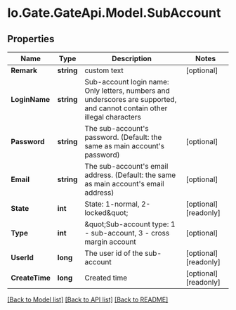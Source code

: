 
# Io.Gate.GateApi.Model.SubAccount

## Properties

Name | Type | Description | Notes
------------ | ------------- | ------------- | -------------
**Remark** | **string** | custom text | [optional] 
**LoginName** | **string** | Sub-account login name: Only letters, numbers and underscores are supported, and cannot contain other illegal characters | 
**Password** | **string** | The sub-account&#39;s password. (Default: the same as main account&#39;s password) | [optional] 
**Email** | **string** | The sub-account&#39;s email address. (Default: the same as main account&#39;s email address) | [optional] 
**State** | **int** | State: 1-normal, 2-locked\&quot; | [optional] [readonly] 
**Type** | **int** | \&quot;Sub-account type: 1 - sub-account, 3 - cross margin account | [optional] 
**UserId** | **long** | The user id of the sub-account | [optional] [readonly] 
**CreateTime** | **long** | Created time | [optional] [readonly] 

[[Back to Model list]](../README.md#documentation-for-models)
[[Back to API list]](../README.md#documentation-for-api-endpoints)
[[Back to README]](../README.md)
